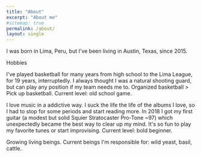 ```yaml
---
title: "About"
excerpt: "About me"
#sitemap: true
permalink: /about/
layout: single
---
```


I was born in Lima, Peru, but I've been living in Austin, Texas, since 2015.

Hobbies

I've played basketball for many years from high school to the Lima League, for 19 years, interruptedly. I always thought I was a natural shooting guard, but can play any position if my team needs me to. Organized basketball > Pick up basketball. Current level: old school game.

I love music in a addictive way. I suck the life the life of the albums I love, so I had to stop for some periods and start reading more. In 2018 I got my first guitar (a modest but solid Squier Stratocaster Pro-Tone ~97) which unexpectedly became the best way to clear up my mind. It's so fun to play my favorite tunes or start improvising. Current level: bold beginner.

Growing living beings. Current beings I'm responsible for: wild yeast, basil, cattle.
